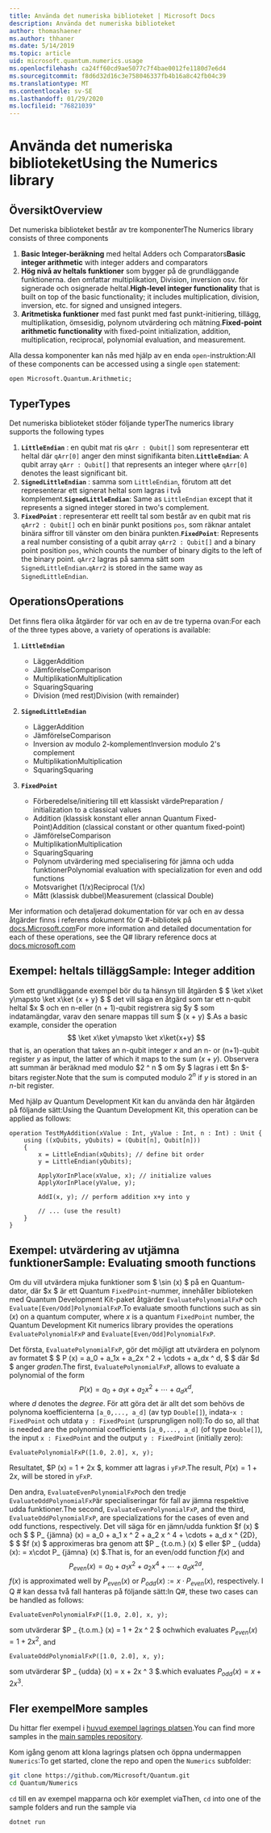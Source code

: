 ```yaml
---
title: Använda det numeriska biblioteket | Microsoft Docs
description: Använda det numeriska biblioteket
author: thomashaener
ms.author: thhaner
ms.date: 5/14/2019
ms.topic: article
uid: microsoft.quantum.numerics.usage
ms.openlocfilehash: ca24ff60cd9ae5077c7f4bae0012fe1180d7e6d4
ms.sourcegitcommit: f8d6d32d16c3e758046337fb4b16a8c42fb04c39
ms.translationtype: MT
ms.contentlocale: sv-SE
ms.lasthandoff: 01/29/2020
ms.locfileid: "76821039"
---
```

# <a name="using-the-numerics-library"></a><span data-ttu-id="74d11-103">Använda det numeriska biblioteket</span><span class="sxs-lookup"><span data-stu-id="74d11-103">Using the Numerics library</span></span>

## <a name="overview"></a><span data-ttu-id="74d11-104">Översikt</span><span class="sxs-lookup"><span data-stu-id="74d11-104">Overview</span></span>

<span data-ttu-id="74d11-105">Det numeriska biblioteket består av tre komponenter</span><span class="sxs-lookup"><span data-stu-id="74d11-105">The Numerics library consists of three components</span></span>

1. <span data-ttu-id="74d11-106">**Basic Integer-beräkning** med heltal Adders och Comparators</span><span class="sxs-lookup"><span data-stu-id="74d11-106">**Basic integer arithmetic** with integer adders and comparators</span></span>
1. <span data-ttu-id="74d11-107">**Hög nivå av heltals funktioner** som bygger på de grundläggande funktionerna. den omfattar multiplikation, Division, inversion osv.  för signerade och osignerade heltal.</span><span class="sxs-lookup"><span data-stu-id="74d11-107">**High-level integer functionality** that is built on top of the basic  functionality; it includes multiplication, division, inversion, etc.  for signed and unsigned integers.</span></span>
1. <span data-ttu-id="74d11-108">**Aritmetiska funktioner** med fast punkt med fast punkt-initiering, tillägg, multiplikation, ömsesidig, polynom utvärdering och mätning.</span><span class="sxs-lookup"><span data-stu-id="74d11-108">**Fixed-point arithmetic functionality** with fixed-point initialization,  addition, multiplication, reciprocal, polynomial evaluation, and measurement.</span></span>

<span data-ttu-id="74d11-109">Alla dessa komponenter kan nås med hjälp av en enda `open`-instruktion:</span><span class="sxs-lookup"><span data-stu-id="74d11-109">All of these components can be accessed using a single `open` statement:</span></span>
```qsharp
open Microsoft.Quantum.Arithmetic;
```

## <a name="types"></a><span data-ttu-id="74d11-110">Typer</span><span class="sxs-lookup"><span data-stu-id="74d11-110">Types</span></span>

<span data-ttu-id="74d11-111">Det numeriska biblioteket stöder följande typer</span><span class="sxs-lookup"><span data-stu-id="74d11-111">The numerics library supports the following types</span></span>

1. <span data-ttu-id="74d11-112">**`LittleEndian`** : en qubit mat ris `qArr : Qubit[]` som representerar ett heltal där `qArr[0]` anger den minst signifikanta biten.</span><span class="sxs-lookup"><span data-stu-id="74d11-112">**`LittleEndian`**: A qubit array `qArr : Qubit[]` that represents an integer where `qArr[0]` denotes the least significant bit.</span></span>
1. <span data-ttu-id="74d11-113">**`SignedLittleEndian`** : samma som `LittleEndian`, förutom att det representerar ett signerat heltal som lagras i två komplement.</span><span class="sxs-lookup"><span data-stu-id="74d11-113">**`SignedLittleEndian`**: Same as `LittleEndian` except that it represents a signed integer stored in two's complement.</span></span>
1. <span data-ttu-id="74d11-114">**`FixedPoint`** : representerar ett reellt tal som består av en qubit mat ris `qArr2 : Qubit[]` och en binär punkt positions `pos`, som räknar antalet binära siffror till vänster om den binära punkten.</span><span class="sxs-lookup"><span data-stu-id="74d11-114">**`FixedPoint`**: Represents a real number consisting of a qubit array `qArr2 : Qubit[]` and a binary point position `pos`, which counts the number of binary digits to the left of the binary point.</span></span> <span data-ttu-id="74d11-115">`qArr2` lagras på samma sätt som `SignedLittleEndian`.</span><span class="sxs-lookup"><span data-stu-id="74d11-115">`qArr2` is stored in the same way as `SignedLittleEndian`.</span></span>

## <a name="operations"></a><span data-ttu-id="74d11-116">Operations</span><span class="sxs-lookup"><span data-stu-id="74d11-116">Operations</span></span>

<span data-ttu-id="74d11-117">Det finns flera olika åtgärder för var och en av de tre typerna ovan:</span><span class="sxs-lookup"><span data-stu-id="74d11-117">For each of the three types above, a variety of operations is available:</span></span>

1. **`LittleEndian`**
    - <span data-ttu-id="74d11-118">Lägger</span><span class="sxs-lookup"><span data-stu-id="74d11-118">Addition</span></span>
    - <span data-ttu-id="74d11-119">Jämförelse</span><span class="sxs-lookup"><span data-stu-id="74d11-119">Comparison</span></span>
    - <span data-ttu-id="74d11-120">Multiplikation</span><span class="sxs-lookup"><span data-stu-id="74d11-120">Multiplication</span></span>
    - <span data-ttu-id="74d11-121">Squaring</span><span class="sxs-lookup"><span data-stu-id="74d11-121">Squaring</span></span>
    - <span data-ttu-id="74d11-122">Division (med rest)</span><span class="sxs-lookup"><span data-stu-id="74d11-122">Division (with remainder)</span></span>

1. **`SignedLittleEndian`**
    - <span data-ttu-id="74d11-123">Lägger</span><span class="sxs-lookup"><span data-stu-id="74d11-123">Addition</span></span>
    - <span data-ttu-id="74d11-124">Jämförelse</span><span class="sxs-lookup"><span data-stu-id="74d11-124">Comparison</span></span>
    - <span data-ttu-id="74d11-125">Inversion av modulo 2-komplement</span><span class="sxs-lookup"><span data-stu-id="74d11-125">Inversion modulo 2's complement</span></span>
    - <span data-ttu-id="74d11-126">Multiplikation</span><span class="sxs-lookup"><span data-stu-id="74d11-126">Multiplication</span></span>
    - <span data-ttu-id="74d11-127">Squaring</span><span class="sxs-lookup"><span data-stu-id="74d11-127">Squaring</span></span>

1. **`FixedPoint`**
    - <span data-ttu-id="74d11-128">Förberedelse/initiering till ett klassiskt värde</span><span class="sxs-lookup"><span data-stu-id="74d11-128">Preparation / initialization to a classical values</span></span>
    - <span data-ttu-id="74d11-129">Addition (klassisk konstant eller annan Quantum Fixed-Point)</span><span class="sxs-lookup"><span data-stu-id="74d11-129">Addition (classical constant or other quantum fixed-point)</span></span>
    - <span data-ttu-id="74d11-130">Jämförelse</span><span class="sxs-lookup"><span data-stu-id="74d11-130">Comparison</span></span>
    - <span data-ttu-id="74d11-131">Multiplikation</span><span class="sxs-lookup"><span data-stu-id="74d11-131">Multiplication</span></span>
    - <span data-ttu-id="74d11-132">Squaring</span><span class="sxs-lookup"><span data-stu-id="74d11-132">Squaring</span></span>
    - <span data-ttu-id="74d11-133">Polynom utvärdering med specialisering för jämna och udda funktioner</span><span class="sxs-lookup"><span data-stu-id="74d11-133">Polynomial evaluation with specialization for even and odd functions</span></span>
    - <span data-ttu-id="74d11-134">Motsvarighet (1/x)</span><span class="sxs-lookup"><span data-stu-id="74d11-134">Reciprocal (1/x)</span></span>
    - <span data-ttu-id="74d11-135">Mått (klassisk dubbel)</span><span class="sxs-lookup"><span data-stu-id="74d11-135">Measurement (classical Double)</span></span>

<span data-ttu-id="74d11-136">Mer information och detaljerad dokumentation för var och en av dessa åtgärder finns i referens dokument för Q #-bibliotek på [docs.Microsoft.com](https://docs.microsoft.com/quantum)</span><span class="sxs-lookup"><span data-stu-id="74d11-136">For more information and detailed documentation for each of these operations, see the Q# library reference docs at [docs.microsoft.com](https://docs.microsoft.com/quantum)</span></span>

## <a name="sample-integer-addition"></a><span data-ttu-id="74d11-137">Exempel: heltals tillägg</span><span class="sxs-lookup"><span data-stu-id="74d11-137">Sample: Integer addition</span></span>

<span data-ttu-id="74d11-138">Som ett grundläggande exempel bör du ta hänsyn till åtgärden $ $ \ket x\ket y\mapsto \ket x\ket {x + y} $ $ det vill säga en åtgärd som tar ett n-qubit heltal $x $ och en n-eller (n + 1)-qubit registrera sig $y $ som indatamängdar, varav den senare mappas till sum $ (x + y) $.</span><span class="sxs-lookup"><span data-stu-id="74d11-138">As a basic example, consider the operation $$ \ket x\ket y\mapsto \ket x\ket{x+y} $$ that is, an operation that takes an n-qubit integer $x$ and an n- or (n+1)-qubit register $y$ as input, the latter of which it maps to the sum $(x+y)$.</span></span> <span data-ttu-id="74d11-139">Observera att summan är beräknad med modulo $2 ^ n $ om $y $ lagras i ett $n $-bitars register.</span><span class="sxs-lookup"><span data-stu-id="74d11-139">Note that the sum is computed modulo $2^n$ if $y$ is stored in an $n$-bit register.</span></span>

<span data-ttu-id="74d11-140">Med hjälp av Quantum Development Kit kan du använda den här åtgärden på följande sätt:</span><span class="sxs-lookup"><span data-stu-id="74d11-140">Using the Quantum Development Kit, this operation can be applied as follows:</span></span>
```qsharp
operation TestMyAddition(xValue : Int, yValue : Int, n : Int) : Unit {
    using ((xQubits, yQubits) = (Qubit[n], Qubit[n]))
    {
        x = LittleEndian(xQubits); // define bit order
        y = LittleEndian(yQubits);
        
        ApplyXorInPlace(xValue, x); // initialize values
        ApplyXorInPlace(yValue, y);
        
        AddI(x, y); // perform addition x+y into y
        
        // ... (use the result)
    }
}
```

## <a name="sample-evaluating-smooth-functions"></a><span data-ttu-id="74d11-141">Exempel: utvärdering av utjämna funktioner</span><span class="sxs-lookup"><span data-stu-id="74d11-141">Sample: Evaluating smooth functions</span></span>

<span data-ttu-id="74d11-142">Om du vill utvärdera mjuka funktioner som $ \sin (x) $ på en Quantum-dator, där $x $ är ett Quantum `FixedPoint`-nummer, innehåller biblioteken med Quantum Development Kit-paket åtgärder `EvaluatePolynomialFxP` och `Evaluate[Even/Odd]PolynomialFxP`.</span><span class="sxs-lookup"><span data-stu-id="74d11-142">To evaluate smooth functions such as $\sin(x)$ on a quantum computer, where $x$ is a quantum `FixedPoint` number, the Quantum Development Kit numerics library provides the operations `EvaluatePolynomialFxP` and `Evaluate[Even/Odd]PolynomialFxP`.</span></span>

<span data-ttu-id="74d11-143">Det första, `EvaluatePolynomialFxP`, gör det möjligt att utvärdera en polynom av formatet $ $ P (x) = a_0 + a_1x + a_2x ^ 2 + \cdots + a_dx ^ d, $ $ där $d $ anger *graden*.</span><span class="sxs-lookup"><span data-stu-id="74d11-143">The first, `EvaluatePolynomialFxP`, allows to evaluate a polynomial of the form $$ P(x) = a_0 + a_1x + a_2x^2 + \cdots + a_dx^d, $$ where $d$ denotes the *degree*.</span></span> <span data-ttu-id="74d11-144">För att göra det är allt det som behövs de polynoma koefficienterna `[a_0,..., a_d]` (av typ `Double[]`), indata-`x : FixedPoint` och utdata `y : FixedPoint` (ursprungligen noll):</span><span class="sxs-lookup"><span data-stu-id="74d11-144">To do so, all that is needed are the polynomial coefficients `[a_0,..., a_d]` (of type `Double[]`), the input `x : FixedPoint` and the output `y : FixedPoint` (initially zero):</span></span>
```qsharp
EvaluatePolynomialFxP([1.0, 2.0], x, y);
```
<span data-ttu-id="74d11-145">Resultatet, $P (x) = 1 + 2x $, kommer att lagras i `yFxP`.</span><span class="sxs-lookup"><span data-stu-id="74d11-145">The result, $P(x)=1+2x$, will be stored in `yFxP`.</span></span>

<span data-ttu-id="74d11-146">Den andra, `EvaluateEvenPolynomialFxP`och den tredje `EvaluateOddPolynomialFxP`är specialiseringar för fall av jämna respektive udda funktioner.</span><span class="sxs-lookup"><span data-stu-id="74d11-146">The second, `EvaluateEvenPolynomialFxP`, and the third, `EvaluateOddPolynomialFxP`, are specializations for the cases of even and odd functions, respectively.</span></span> <span data-ttu-id="74d11-147">Det vill säga för en jämn/udda funktion $f (x) $ och $ $ P_ {jämna} (x) = a_0 + a_1 x ^ 2 + a_2 x ^ 4 + \cdots + a_d x ^ {2D}, $ $ $f (x) $ approximeras bra genom att $P _ {t.o.m.} (x) $ eller $P _ {udda} (x): = x\cdot P_ {jämna} (x) $.</span><span class="sxs-lookup"><span data-stu-id="74d11-147">That is, for an even/odd function $f(x)$ and $$ P_{even}(x)=a_0 + a_1 x^2 + a_2 x^4 + \cdots + a_d x^{2d}, $$ $f(x)$ is approximated well by $P_{even}(x)$ or $P_{odd}(x) := x\cdot P_{even}(x)$, respectively.</span></span>
<span data-ttu-id="74d11-148">I Q # kan dessa två fall hanteras på följande sätt:</span><span class="sxs-lookup"><span data-stu-id="74d11-148">In Q#, these two cases can be handled as follows:</span></span>
```qsharp
EvaluateEvenPolynomialFxP([1.0, 2.0], x, y);
```
<span data-ttu-id="74d11-149">som utvärderar $P _ {t.o.m.} (x) = 1 + 2x ^ 2 $ och</span><span class="sxs-lookup"><span data-stu-id="74d11-149">which evaluates $P_{even}(x) = 1 + 2x^2$, and</span></span>
```qsharp
EvaluateOddPolynomialFxP([1.0, 2.0], x, y);
```
<span data-ttu-id="74d11-150">som utvärderar $P _ {udda} (x) = x + 2x ^ 3 $.</span><span class="sxs-lookup"><span data-stu-id="74d11-150">which evaluates $P_{odd}(x) = x + 2x^3$.</span></span>

## <a name="more-samples"></a><span data-ttu-id="74d11-151">Fler exempel</span><span class="sxs-lookup"><span data-stu-id="74d11-151">More samples</span></span>

<span data-ttu-id="74d11-152">Du hittar fler exempel i [huvud exempel lagrings platsen](https://github.com/Microsoft/Quantum).</span><span class="sxs-lookup"><span data-stu-id="74d11-152">You can find more samples in the [main samples repository](https://github.com/Microsoft/Quantum).</span></span>

<span data-ttu-id="74d11-153">Kom igång genom att klona lagrings platsen och öppna undermappen `Numerics`:</span><span class="sxs-lookup"><span data-stu-id="74d11-153">To get started, clone the repo and open the `Numerics` subfolder:</span></span>

```bash
git clone https://github.com/Microsoft/Quantum.git
cd Quantum/Numerics
```

<span data-ttu-id="74d11-154">`cd` till en av exempel mapparna och kör exemplet via</span><span class="sxs-lookup"><span data-stu-id="74d11-154">Then, `cd` into one of the sample folders and run the sample via</span></span>

```bash
dotnet run
```
